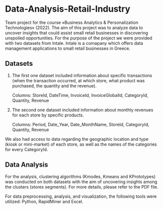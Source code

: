 # Data-Analysis-Retail-Industry

Team project for the course «Business Analytics & Personalization Technologies» (2022). The aim of this project was to analyze data to uncover insights that could assist small retail businesses in discovering unspoiled opportunities. For the purpose of the project we were provided
with two datasets from Intale. Intale is a comapany which offers data management applications to small retail businesses in Greece. 

## Datasets
1. The first one dataset included information about specific transactions (when the transaction occurred, at which store, what product was purchased, the quantity and the revenue).
   
   Columns: StoreId,	DateTime,	InvoiceId,	InvoiceGlobalId,	CategoryId,	Quantity,	Revenue

3. The second one dataset included information about monthly revenues for each store by specific products.

   Columns: Period,	Date_Year,	Date_MonthName,	StoreId,	CategoryId,	Quantity,	Revenue


We also had access to data regarding the geographic location and type (kiosk or mini-market) of each store, as well as the names of the categories for every CategoryId.


## Data Analysis
For the analysis, clustering algorithms (Kmodes, Kmeans and KPrototypes) was conducted on both datasets with the aim of uncovering insights among the clusters (stores segments). For more details, please refer to the PDF file.

For data preprocessing, analysis, and visualization, the following tools were utilized: Python, RapidMiner and Excel.
